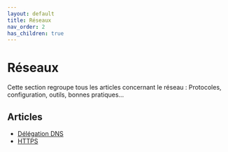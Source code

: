 ```yaml
---
layout: default
title: Réseaux
nav_order: 2
has_children: true
---
```


# Réseaux

Cette section regroupe tous les articles concernant le réseau : Protocoles, configuration, outils, bonnes pratiques...

## Articles

-   [Délégation DNS](Réseaux/delegation_dns.md)
-   [HTTPS](Réseaux/https.md)
